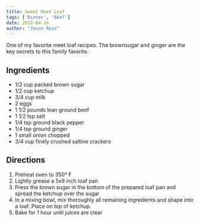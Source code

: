 ```yaml
---
title: Sweet Meet Loaf
tags: ['Dinner', 'Beef']
date: 2022-04-16
author: "Jason Ross"
---
```


One of my favorite meet loaf recipes. The brownsugar and ginger are the key secrets to this family favorite.

## Ingredients

- 1/2 cup packed brown sugar
- 1/2 cup ketchup
- 3/4 cup milk
- 2 eggs
- 1 1/2 pounds lean ground beef
- 1 1/2 tsp salt
- 1/4 tsp ground black pepper
- 1/4 tsp ground ginger
- 1 small onion chopped
- 3/4 cup finely crushed saltine crackers

## Directions

1. Preheat oven to 350&deg; F
2. Lightly grease a 5x9 inch loaf pan
3. Press the brown sugar in the bottom of the prepared loaf pan and spread the ketchup over the sugar
4. In a mixing bowl, mix thoroughly all remaining ingredients and shape into a loaf. Place on top of ketchup.
5. Bake for 1 hour until juices are clear